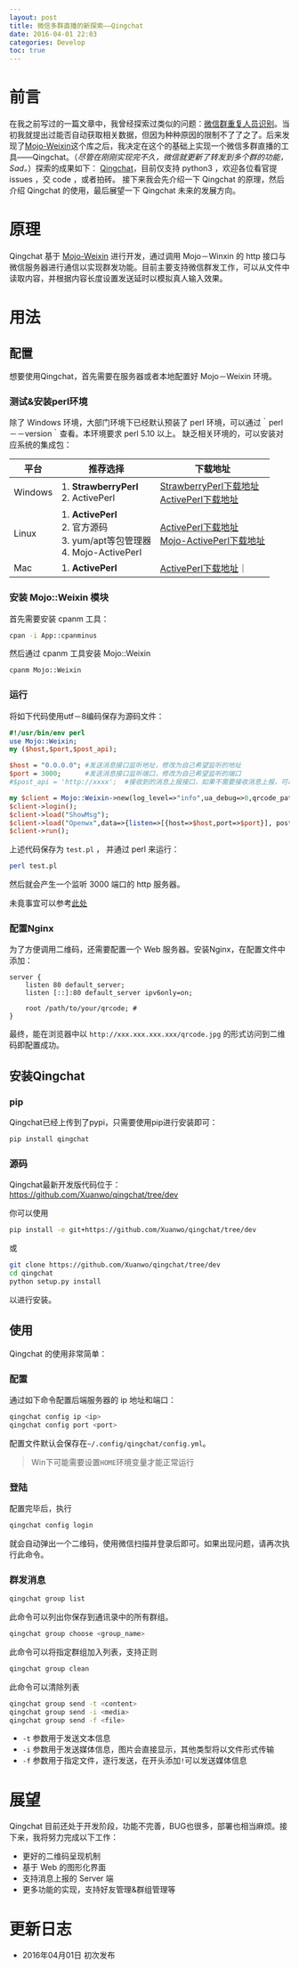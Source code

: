 ```yaml
---
layout: post
title: 微信多群直播的新探索——Qingchat
date: 2016-04-01 22:03
categories: Develop
toc: true
---
```


# 前言

在我之前写过的一篇文章中，我曾经探索过类似的问题：[微信群重复人员识别](https://xuanwo.org/2016/02/28/wechat-remove/)。当初我就提出过能否自动获取相关数据，但因为种种原因的限制不了了之了。后来发现了[Mojo-Weixin](https://github.com/sjdy521/Mojo-Weixin)这个库之后，我决定在这个的基础上实现一个微信多群直播的工具——Qingchat。（*尽管在刚刚实现完不久，微信就更新了转发到多个群的功能，Sad。*）探索的成果如下： [Qingchat](https://github.com/Xuanwo/qingchat)，目前仅支持 python3 ，欢迎各位看官提 issues ，交 code ，或者拍砖。
接下来我会先介绍一下 Qingchat 的原理，然后介绍 Qingchat 的使用，最后展望一下 Qingchat 未来的发展方向。

<!-- more -->

# 原理
Qingchat 基于 [Mojo-Weixin](https://github.com/sjdy521/Mojo-Weixin) 进行开发，通过调用 Mojo－Winxin 的 http 接口与微信服务器进行通信以实现群发功能。目前主要支持微信群发工作，可以从文件中读取内容，并根据内容长度设置发送延时以模拟真人输入效果。

# 用法

## 配置
想要使用Qingchat，首先需要在服务器或者本地配置好 Mojo－Weixin 环境。

### 测试&安装perl环境
除了 Windows 环境，大部门环境下已经默认预装了 perl 环境，可以通过｀perl －－version｀查看。本环境要求 perl 5.10 以上。
缺乏相关环境的，可以安装对应系统的集成包：

|平台   |推荐选择|下载地址
|-------|--------|-------------|
|Windows|1. **StrawberryPerl**<br>2. ActivePerl<br>|[StrawberryPerl下载地址](http://strawberryperl.com/)<br>[ActivePerl下载地址](http://www.activestate.com/activeperl/downloads)|
|Linux  |1. **ActivePerl**<br>2. 官方源码<br>3. yum/apt等包管理器<br>4. Mojo-ActivePerl|[ActivePerl下载地址](http://www.activestate.com/activeperl/downloads)<br>[Mojo-ActivePerl下载地址](https://github.com/sjdy521/Mojo-ActivePerl)|
|Mac    |1. **ActivePerl**|[ActivePerl下载地址](http://www.activestate.com/activeperl/downloads)｜

### 安装 Mojo::Weixin 模块

首先需要安装 cpanm 工具：
```bash
cpan -i App::cpanminus
```

然后通过 cpanm 工具安装 Mojo::Weixin

```bash
cpanm Mojo::Weixin
```

### 运行

将如下代码使用utf－8编码保存为源码文件：

```perl
#!/usr/bin/env perl
use Mojo::Weixin;
my ($host,$port,$post_api);

$host = "0.0.0.0"; #发送消息接口监听地址，修改为自己希望监听的地址
$port = 3000;      #发送消息接口监听端口，修改为自己希望监听的端口
#$post_api = 'http://xxxx';  #接收到的消息上报接口，如果不需要接收消息上报，可以删除或注释此行

my $client = Mojo::Weixin->new(log_level=>"info",ua_debug=>0,qrcode_path=>"qrcode.jpg");
$client->login();
$client->load("ShowMsg");
$client->load("Openwx",data=>{listen=>[{host=>$host,port=>$port}], post_api=>$post_api});
$client->run();
```

上述代码保存为 `test.pl` ， 并通过 perl 来运行：

```bash
perl test.pl
```

然后就会产生一个监听 3000 端口的 http 服务器。

未竟事宜可以参考[此处](https://github.com/sjdy521/Mojo-Weixin/blob/master/README.md)

### 配置Nginx

为了方便调用二维码，还需要配置一个 Web 服务器。安装Nginx，在配置文件中添加：

```
server {
	listen 80 default_server;
	listen [::]:80 default_server ipv6only=on;

	root /path/to/your/qrcode; # 
}
```

最终，能在浏览器中以 `http://xxx.xxx.xxx.xxx/qrcode.jpg` 的形式访问到二维码即配置成功。

## 安装Qingchat

### pip

Qingchat已经上传到了pypi，只需要使用pip进行安装即可：

```bash
pip install qingchat
```

### 源码

Qingchat最新开发版代码位于： https://github.com/Xuanwo/qingchat/tree/dev

你可以使用

```bash
pip install -e git+https://github.com/Xuanwo/qingchat/tree/dev
```

或


```bash
git clone https://github.com/Xuanwo/qingchat/tree/dev
cd qingchat
python setup.py install
```

以进行安装。

## 使用

Qingchat 的使用非常简单：

### 配置

通过如下命令配置后端服务器的 ip 地址和端口：

```bash
qingchat config ip <ip>
qingchat config port <port>
```

配置文件默认会保存在`~/.config/qingchat/config.yml`。

> Win下可能需要设置`HOME`环境变量才能正常运行

### 登陆

配置完毕后，执行

```bash
qingchat config login
```

就会自动弹出一个二维码，使用微信扫描并登录后即可。如果出现问题，请再次执行此命令。

### 群发消息

```bash
qingchat group list
```

此命令可以列出你保存到通讯录中的所有群组。

```bash
qingchat group choose <group_name>
```

此命令可以将指定群组加入列表，支持正则

```bash
qingchat group clean
```

此命令可以清除列表

```bash
qingchat group send -t <content>
qingchat group send -i <media>
qingchat group send -f <file>
```

- `-t` 参数用于发送文本信息
- `-i` 参数用于发送媒体信息，图片会直接显示，其他类型将以文件形式传输
- `-f` 参数用于指定文件，逐行发送，在开头添加`!`可以发送媒体信息

# 展望

Qingchat 目前还处于开发阶段，功能不完善，BUG也很多，部署也相当麻烦。接下来，我将努力完成以下工作：

- 更好的二维码呈现机制
- 基于 Web 的图形化界面
- 支持消息上报的 Server 端
- 更多功能的实现，支持好友管理&群组管理等

# 更新日志

- 2016年04月01日 初次发布